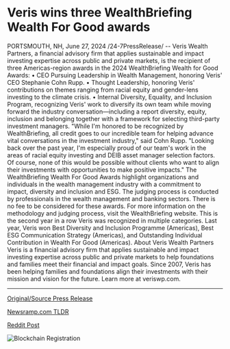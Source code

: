 # Veris wins three WealthBriefing Wealth For Good awards

PORTSMOUTH, NH, June 27, 2024 /24-7PressRelease/ -- Veris Wealth Partners, a financial advisory firm that applies sustainable and impact investing expertise across public and private markets, is the recipient of three Americas-region awards in the 2024 WealthBriefing Wealth for Good Awards:  •	CEO Pursuing Leadership in Wealth Management, honoring Veris' CEO Stephanie Cohn Rupp. •	Thought Leadership, honoring Veris' contributions on themes ranging from racial equity and gender-lens investing to the climate crisis. •	Internal Diversity, Equality, and Inclusion Program, recognizing Veris' work to diversify its own team while moving forward the industry conversation—including a report diversity, equity, inclusion and belonging together with a framework for selecting third-party investment managers.   "While I'm honored to be recognized by WealthBriefing, all credit goes to our incredible team for helping advance vital conversations in the investment industry," said Cohn Rupp. "Looking back over the past year, I'm especially proud of our team's work in the areas of racial equity investing and DEIB asset manager selection factors. Of course, none of this would be possible without clients who want to align their investments with opportunities to make positive impacts."  The WealthBriefing Wealth For Good Awards highlight organizations and individuals in the wealth management industry with a commitment to impact, diversity and inclusion and ESG. The judging process is conducted by professionals in the wealth management and banking sectors. There is no fee to be considered for these awards. For more information on the methodology and judging process, visit the WealthBriefing website.  This is the second year in a row Veris was recognized in multiple categories. Last year, Veris won Best Diversity and Inclusion Programme (Americas), Best ESG Communication Strategy (Americas), and Outstanding Individual Contribution in Wealth For Good (Americas).  About Veris Wealth Partners  Veris is a financial advisory firm that applies sustainable and impact investing expertise across public and private markets to help foundations and families meet their financial and impact goals. Since 2007, Veris has been helping families and foundations align their investments with their mission and vision for the future. Learn more at veriswp.com. 

---

[Original/Source Press Release](https://www.24-7pressrelease.com/press-release/512062/veris-wins-three-wealthbriefing-wealth-for-good-awards)
                    

[Newsramp.com TLDR](None) 



[Reddit Post](https://www.reddit.com/r/FinancialNewsramp/comments/1dpla2f/veris_wealth_partners_receives_three_awards_in/) 



![Blockchain Registration](https://cdn.newsramp.app/24-7PressRelease/qrcode/246/27/kitemPJT.webp)